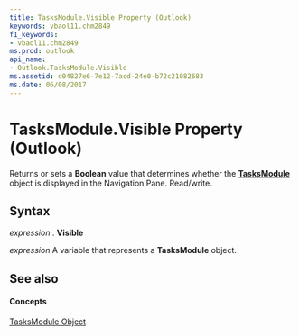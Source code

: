 ```yaml
---
title: TasksModule.Visible Property (Outlook)
keywords: vbaol11.chm2849
f1_keywords:
- vbaol11.chm2849
ms.prod: outlook
api_name:
- Outlook.TasksModule.Visible
ms.assetid: d04827e6-7e12-7acd-24e0-b72c21082683
ms.date: 06/08/2017
---
```



# TasksModule.Visible Property (Outlook)

Returns or sets a  **Boolean** value that determines whether the **[TasksModule](tasksmodule-object-outlook.md)** object is displayed in the Navigation Pane. Read/write.


## Syntax

 _expression_ . **Visible**

 _expression_ A variable that represents a **TasksModule** object.


## See also


#### Concepts


[TasksModule Object](tasksmodule-object-outlook.md)

